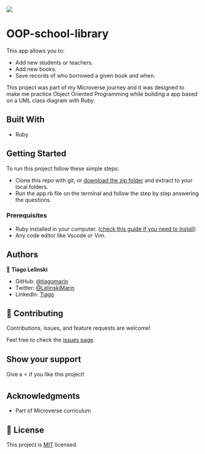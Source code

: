 ![](https://img.shields.io/badge/Microverse-blueviolet)
# OOP-school-library

This app allows you to: 
- Add new students or teachers. 
- Add new books. 
- Save records of who borrowed a given book and when. 

This project was part of my Microverse journey and it was designed to make me practice Object Oriented Programming while building a app based on a UML class diagram with Ruby.

## Built With

- Ruby

## Getting Started

To run this project follow these simple steps:

- Clone this repo with git, or [download the zip folder](https://github.com/tiagomarin/OOP-school-library/archive/refs/heads/add-classes-Person-Student-Teacher.zip) and extract to your local folders.
- Run the app.rb file on the terminal and follow the step by step answering the questions.


### Prerequisites

- Ruby installed in your computer. ([check this guide if you need to install](https://github.com/microverseinc/curriculum-ruby/blob/main/simple-ruby/articles/ruby_installation_instructions.md))
- Any code editor like Vscode or Vim.


## Authors

👤 **Tiago Lelinski**

- GitHub: [@tiagomarin](https://github.com/tiagomarin)
- Twitter: [@LelinskiMarin](https://twitter.com/LelinskiMarin)
- LinkedIn: [Tiago](https://www.linkedin.com/in/tiago-lelinski-marin/)

## 🤝 Contributing

Contributions, issues, and feature requests are welcome!

Feel free to check the [issues page](../../issues/).

## Show your support

Give a ⭐️ if you like this project!

## Acknowledgments

- Part of Microverse curriculum

## 📝 License

This project is [MIT](./LICENSE) licensed.